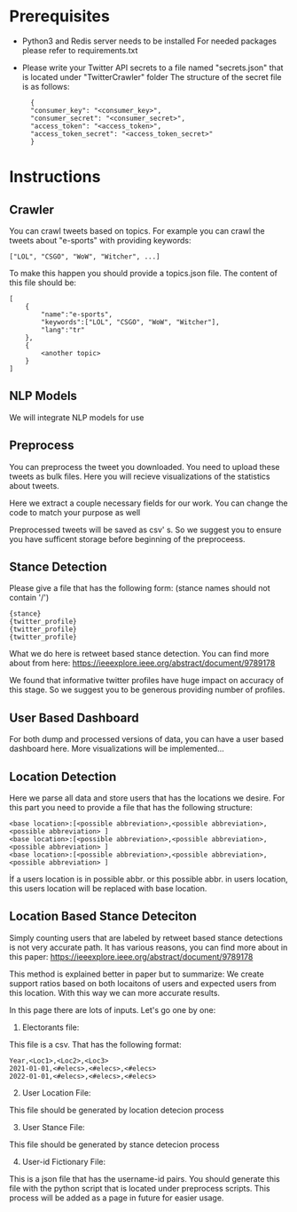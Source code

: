 
# Prerequisites

* Python3 and Redis server needs to be installed
        For needed packages please refer to requirements.txt

* Please write your Twitter API secrets to a file named "secrets.json" that is located under "TwitterCrawler" folder
The structure of the secret file is as follows: 

        {
        "consumer_key": "<consumer_key>",
        "consumer_secret": "<consumer_secret>",
        "access_token": "<access_token>",
        "access_token_secret": "<access_token_secret>"
        }



# Instructions


## Crawler

You can crawl tweets based on topics. For example you can crawl the tweets about "e-sports" with providing keywords: 

```
["LOL", "CSGO", "WoW", "Witcher", ...]
```


To make this happen you should provide a topics.json file. The content of this file should be: 
```
[
    {
        "name":"e-sports",
        "keywords":["LOL", "CSGO", "WoW", "Witcher"],
        "lang":"tr"
    },
    {
        <another topic>
    }
]
```


## NLP Models

We will integrate NLP models for use 

## Preprocess


You can preprocess the tweet you downloaded. You need to upload these tweets as bulk files. Here you will recieve visualizations of the statistics about tweets.


Here we extract a couple necessary fields for our work. You can change the code to match your purpose as well


Preprocessed tweets will be saved as csv' s. So we suggest you to ensure you have sufficent storage before beginning of the preproceess.


## Stance Detection

Please give a file that has the following form: (stance names should not contain '/')

```
{stance}
{twitter_profile}
{twitter_profile}
{twitter_profile}
```

What we do here is retweet based stance detection. You can find more about from here: https://ieeexplore.ieee.org/abstract/document/9789178


We found that informative twitter profiles have huge impact on accuracy of this stage. So we suggest you to be generous providing number of profiles.


## User Based Dashboard

For both dump and processed versions of data, you can have a user based dashboard here. More visualizations will be implemented...


## Location Detection

Here we parse all data and store users that has the locations we desire. For this part you need to provide a file that has the following structure:


```
<base location>:[<possible abbreviation>,<possible abbreviation>,<possible abbreviation> ]
<base location>:[<possible abbreviation>,<possible abbreviation>,<possible abbreviation> ]
<base location>:[<possible abbreviation>,<possible abbreviation>,<possible abbreviation> ]
```

İf a users location is in possible abbr. or this possible abbr. in users location, this users location will be replaced with base location.


## Location Based Stance Deteciton

Simply counting users that are labeled by retweet based stance detections is not very accurate path. It has various reasons, you can find more about in this paper: https://ieeexplore.ieee.org/abstract/document/9789178 

This method is explained better in paper but to summarize: We create support ratios based on both locaitons of users and expected users from this location. With this way we can more accurate results.


In this page there are lots of inputs. Let's go one by one:

1) Electorants file: 

This file is a csv. That has the following format: 

```
Year,<Loc1>,<Loc2>,<Loc3>
2021-01-01,<#elecs>,<#elecs>,<#elecs>
2022-01-01,<#elecs>,<#elecs>,<#elecs>
```

2) User Location File: 

This file should be generated by location detecion process


3) User Stance File: 

This file should be generated by stance detecion process


4) User-id Fictionary File: 

This is a json file that has the username-id pairs. You should generate this file with the python script that is located under preprocess scripts. This process will be added as a page in future for easier usage.


